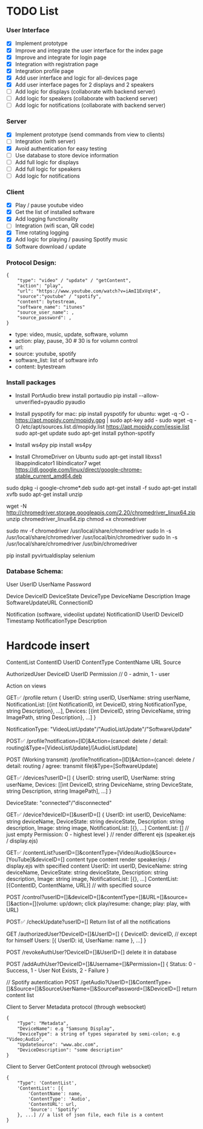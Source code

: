 # TODO List
### User Interface
- [x] Implement prototype
- [x] Improve and integrate the user interface for the index page
- [x] Improve and integrate for login page
- [x] Integration with registration page
- [x] Integration profile page
- [x] Add user interface and logic for all-devices page 
- [x] Add user interface pages for 2 displays and 2 speakers
- [ ] Add logic for displays (collaborate with backend server)
- [ ] Add logic for speakers (collaborate with backend server)
- [ ] Add logic for notifications (collaborate with backend server)

### Server
- [x] Implement prototype (send commands from view to clients)
- [ ] Integration (with server)
- [x] Avoid authentication for easy testing
- [ ] Use database to store device information
- [ ] Add full logic for displays
- [ ] Add full logic for speakers
- [ ] Add logic for notifications

### Client
- [x] Play / pause youtube video
- [x] Get the list of installed software
- [x] Add logging functionality
- [ ] Integration (wifi scan, QR code)
- [x] Time rotating logging  
- [x] Add logic for playing / pausing Spotify music
- [x] Software download / update

### Protocol Design: 
```
{
    "type": "video" / "update" / "getContent",
    "action": "play",
    "url": "https://www.youtube.com/watch?v=iAmI1ExVqt4",
    "source":"youtube" / "spotify",
    "content": bytestream,
    "software_name": "itunes"
    "source_user_name": ,
    "source_password": ,
}
```

* type: video, music, update, software, volumn
* action: play, pause, 30   # 30 is for volumn control
* url: 
* source: youtube, spotify
* software_list: list of software info
* content: bytestream

### Install packages
* Install PortAudio
brew install portaudio
pip install --allow-unverified=pyaudio pyaudio

* Install pyspotify
for mac: pip install pyspotify
for ubuntu: wget -q -O - https://apt.mopidy.com/mopidy.gpg | sudo apt-key add -
sudo wget -q -O /etc/apt/sources.list.d/mopidy.list https://apt.mopidy.com/jessie.list
sudo apt-get update
sudo apt-get install python-spotify

* Install ws4py
pip install ws4py

* Install ChromeDriver on Ubuntu
sudo apt-get install libxss1 libappindicator1 libindicator7
wget https://dl.google.com/linux/direct/google-chrome-stable_current_amd64.deb

sudo dpkg -i google-chrome*.deb
sudo apt-get install -f
sudo apt-get install xvfb
sudo apt-get install unzip

wget -N http://chromedriver.storage.googleapis.com/2.20/chromedriver_linux64.zip
unzip chromedriver_linux64.zip
chmod +x chromedriver

sudo mv -f chromedriver /usr/local/share/chromedriver
sudo ln -s /usr/local/share/chromedriver /usr/local/bin/chromedriver
sudo ln -s /usr/local/share/chromedriver /usr/bin/chromedriver

pip install pyvirtualdisplay selenium


### Database Schema:
User
	UserID
	UserName
	Password

Device
	DeviceID
	DeviceState
	DeviceType
	<!-- UserID -->
	DeviceName
	Description
	Image
	SoftwareUpdateURL
	ConnectionID

Notification (software, videolist update)
	NotificationID
	UserID
	DeviceID
	Timestamp
	NotificationType
	Description

# Hardcode insert
ContentList
	ContentID
	UserID
	ContentType
	ContentName
	URL
	Source

AuthorizedUser
	DeviceID
	UserID
	Permission // 0 - admin, 1 - user

Action on views

GET✅
/profile
return
{
    UserID: string userID,
	UserName: string userName,
	NotificationList: [{int NotificationID, int DeviceID, string NotificationType, string Description}, ...],
	Devices: [{int DeviceID, string DeviceName, string ImagePath, string Description}, ...]
}

NotificationType: "VideoListUpdate"/"AudioListUpdate"/"SoftwareUpdate"

POST✅
/profile?notification=[ID]&Action=(cancel: delete / detail: routing)&Type=[VideoListUpdate]/[AudioListUpdate]

POST (Working transmit)
/profile?notification=[ID]&Action=(cancel: delete / detail: routing / agree: transmit file)&Type=[SoftwareUpdate]

GET✅
/devices?userID=[]
{
    UserID: string userID,
	UserName: string userName,
	Devices: [[int DeviceID, string DeviceName, string DeviceState, string Description, string ImagePath], ...]
}


DeviceState: "connected"/"disconnected"

GET✅
/device?deviceID=[]&userID=[]
{
    UserID: int userID,
	DeviceName: string deviceName,
	DeviceState: string deviceState,
	Description: string description,
	Image: string image,
	NotificationList: [{}, ...]
	ContentList: [] // just empty
	Permission: 0 - highest level
}
// render different ejs (speaker.ejs / display.ejs)

GET✅
/contentList?userID=[]&contentType=[Video/Audio]&Source=[YouTube]&deviceID=[]
	content type
	content
	render speaker/ejs / display.ejs with specified content
    UserID: int userID,
	DeviceName: string deviceName,
	DeviceState: string deviceState,
	Description: string description,
	Image: string image,
	NotificationList: [{}, ...]
	ContentList: [{ContentID, ContentName, URL}] // with specified source

POST
/control?userID=[]&deviceID=[]&contentType=[]&URL=[]&source=[]&action=[](volume: up/down; click play/resume: change; play: play, with URL)



POST✅
/checkUpdate?userID=[]
Return list of all the notifications

GET
/authorizedUser?DeviceID=[]&UserID=[]
{
	DeviceID: deviceID,
	// except for himself
	Users: [{
		UserID: id,
		UserName: name
	}, ...]
}

POST
/revokeAuthUser?DeviceID=[]&UserID=[]
	delete it in database

POST
/addAuthUser?DeviceID=[]&Username=[]&Permission=[]
{
	Status: 0 - Success, 1 - User Not Exists, 2 - Failure
}

// Spotify autentication
POST
/getAudio?UserID=[]&ContentType=[]&Source=[]&SourceUserName=[]&SourcePassword=[]&DeviceID=[]
return content list

Client to Server Metadata protocol (through websocket)
```
{
	"Type": "Metadata",
    "DeviceName": e.g "Samsung Display",  
    "DeviceType": a string of types separated by semi-colon; e.g "Video;Audio",
    "UpdateSource": "www.abc.com",
    "DeviceDescription": "some description"
}
```
Client to Server GetContent protocol (through websocket)
```
{
	"Type": 'ContentList',
	'ContentList': [{
		'ContentName': name,
		'ContentType': 'Audio',
		'ContentURL': url,
		'Source': 'Spotify'
	}, ...] // a list of json file, each file is a content
}
```